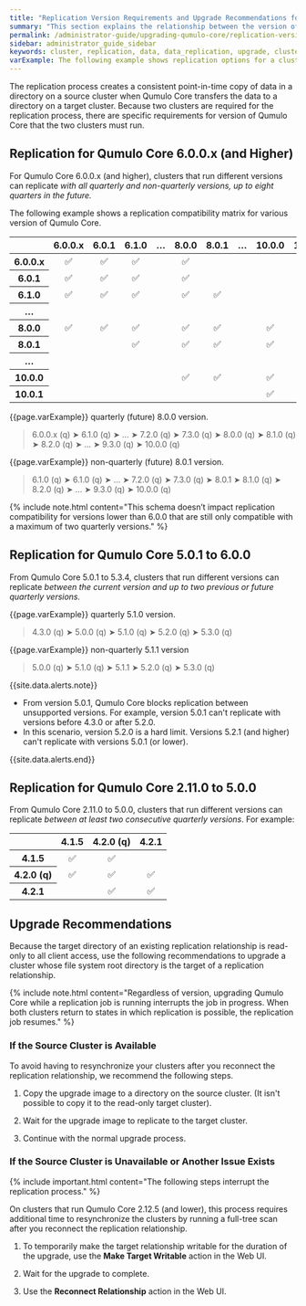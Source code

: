 ```yaml
---
title: "Replication Version Requirements and Upgrade Recommendations for Qumulo Core"
summary: "This section explains the relationship between the version of Qumulo Core that a cluster runs and data replication between it and other clusters. It also gives recommendations for upgrading Qumulo Core in relation to data replication tasks."
permalink: /administrator-guide/upgrading-qumulo-core/replication-version-requirements-upgrade-recommendations.html
sidebar: administrator_guide_sidebar
keywords: cluster, replication, data, data_replication, upgrade, cluster_upgrade
varExample: The following example shows replication options for a cluster running the 
---
```


The replication process creates a consistent point-in-time copy of data in a directory on a source cluster when Qumulo Core transfers the data to a directory on a target cluster. Because two clusters are required for the replication process, there are specific requirements for version of Qumulo Core that the two clusters must run.

## Replication for Qumulo Core 6.0.0.x (and Higher)
For Qumulo Core 6.0.0.x (and higher), clusters that run different versions can replicate _with all quarterly and non-quarterly versions, up to eight quarters in the future._

The following example shows a replication compatibility matrix for various version of Qumulo Core.

<table>
<thead>
  <tr>
    <th style="text-align:center"></th>
    <th style="text-align:center">6.0.0.x</th>
    <th style="text-align:center">6.0.1</th>
    <th style="text-align:center">6.1.0</th>
    <th style="text-align:center">&hellip;</th>
    <th style="text-align:center">8.0.0</th>
    <th style="text-align:center">8.0.1</th>
    <th style="text-align:center">&hellip;</th>
    <th style="text-align:center">10.0.0</th>
    <th style="text-align:center">10.0.1</th>
  </tr>
</thead>
<tbody>
  <tr>
    <th style="text-align:center">6.0.0.x</span></th>
    <td style="text-align:center">✅</td>
    <td style="text-align:center">✅</td>
    <td style="text-align:center">✅</td>
    <td style="text-align:center"></td>
    <td style="text-align:center">✅</td>
    <td style="text-align:center"></td>
    <td style="text-align:center"></td>
    <td style="text-align:center"></td>
    <td style="text-align:center"></td>
  </tr>
  <tr>
    <th style="text-align:center">6.0.1</span></th>
    <td style="text-align:center">✅</td>
    <td style="text-align:center">✅</td>
    <td style="text-align:center">✅</td>
    <td style="text-align:center"></td>
    <td style="text-align:center">✅</td>
    <td style="text-align:center"></td>
    <td style="text-align:center"></td>
    <td style="text-align:center"></td>
    <td style="text-align:center"></td>
  </tr>
  <tr>
    <th style="text-align:center">6.1.0</span></th>
    <td style="text-align:center">✅</td>
    <td style="text-align:center">✅</td>
    <td style="text-align:center">✅</td>
    <td style="text-align:center"></td>
    <td style="text-align:center">✅</td>
    <td style="text-align:center">✅</td>
    <td style="text-align:center"></td>
    <td style="text-align:center"></td>
    <td style="text-align:center"></td>
  </tr>
  <tr>
    <th style="text-align:center">&hellip;</span></th>
    <td style="text-align:center"></td>
    <td style="text-align:center"></td>
    <td style="text-align:center"></td>
    <td style="text-align:center"></td>
    <td style="text-align:center"></td>
    <td style="text-align:center"></td>
    <td style="text-align:center"></td>
    <td style="text-align:center"></td>
    <td style="text-align:center"></td>
  </tr>
  <tr>
    <th style="text-align:center">8.0.0</span></th>
    <td style="text-align:center">✅</td>
    <td style="text-align:center">✅</td>
    <td style="text-align:center">✅</td>
    <td style="text-align:center"></td>
    <td style="text-align:center">✅</td>
    <td style="text-align:center">✅</td>
    <td style="text-align:center"></td>
    <td style="text-align:center">✅</td>
    <td style="text-align:center"></td>
  </tr>
  <tr>
    <th style="text-align:center">8.0.1</span></th>
    <td style="text-align:center"></td>
    <td style="text-align:center"></td>
    <td style="text-align:center">✅</td>
    <td style="text-align:center"></td>
    <td style="text-align:center">✅</td>
    <td style="text-align:center">✅</td>
    <td style="text-align:center"></td>
    <td style="text-align:center">✅</td>
    <td style="text-align:center"></td>
  </tr>
  <tr>
    <th style="text-align:center">&hellip;</span></th>
    <td style="text-align:center"></td>
    <td style="text-align:center"></td>
    <td style="text-align:center"></td>
    <td style="text-align:center"></td>
    <td style="text-align:center"></td>
    <td style="text-align:center"></td>
    <td style="text-align:center"></td>
    <td style="text-align:center"></td>
    <td style="text-align:center"></td>
  </tr>
  <tr>
    <th style="text-align:center">10.0.0</span></th>
    <td style="text-align:center"></td>
    <td style="text-align:center"></td>
    <td style="text-align:center"></td>
    <td style="text-align:center"></td>
    <td style="text-align:center">✅</td>
    <td style="text-align:center">✅</td>
    <td style="text-align:center"></td>
    <td style="text-align:center">✅</td>
    <td style="text-align:center">✅</td>
  </tr>
  <tr>
    <th style="text-align:center">10.0.1</span></th>
    <td style="text-align:center"></td>
    <td style="text-align:center"></td>
    <td style="text-align:center"></td>
    <td style="text-align:center"></td>
    <td style="text-align:center"></td>
    <td style="text-align:center"></td>
    <td style="text-align:center"></td>
    <td style="text-align:center">✅</td>
    <td style="text-align:center">✅</td>
  </tr>
</tbody>
</table>

{{page.varExample}} quarterly (future) 8.0.0 version.

<blockquote> 6.0.0.x (q) <span class="thick-arrow-left">&#10148;</span> 6.1.0 (q) <span class="thick-arrow-left">&#10148;</span> &hellip; <span class="thick-arrow-left">&#10148;</span> 7.2.0 (q) <span class="thick-arrow-left">&#10148;</span> 7.3.0 (q) <span class="thick-arrow-left">&#10148;</span><span class="highlight-version"> 8.0.0 (q) </span><span class="thick-arrow-right">&#10148;</span>  8.1.0 (q) <span class="thick-arrow-right">&#10148;</span> 8.2.0 (q) <span class="thick-arrow-right">&#10148;</span> &hellip; <span class="thick-arrow-right">&#10148;</span> 9.3.0 (q) <span class="thick-arrow-right">&#10148;</span> 10.0.0 (q) </blockquote>

{{page.varExample}} non-quarterly (future) 8.0.1 version.

<blockquote> 6.1.0 (q) <span class="thick-arrow-left">&#10148;</span> 6.1.0 (q) <span class="thick-arrow-left">&#10148;</span> &hellip; <span class="thick-arrow-left">&#10148;</span> 7.2.0 (q) <span class="thick-arrow-left">&#10148;</span> 7.3.0 (q) <span class="thick-arrow-left">&#10148;</span><span class="highlight-version"> 8.0.1 </span><span class="thick-arrow-right">&#10148;</span>  8.1.0 (q) <span class="thick-arrow-right">&#10148;</span>  8.2.0 (q) <span class="thick-arrow-right">&#10148;</span> &hellip; <span class="thick-arrow-right">&#10148;</span> 9.3.0 (q) <span class="thick-arrow-right">&#10148;</span> 10.0.0 (q) </blockquote>

{% include note.html content="This schema doesn’t impact replication compatibility for versions lower than 6.0.0 that are still only compatible with a maximum of two quarterly versions." %}

## Replication for Qumulo Core 5.0.1 to 6.0.0
From Qumulo Core 5.0.1 to 5.3.4, clusters that run different versions can replicate _between the current version and up to two previous or future quarterly versions._

{{page.varExample}} quarterly 5.1.0 version.

<blockquote>4.3.0 (q) <span class="thick-arrow-left">&#10148;</span> 5.0.0 (q) <span class="thick-arrow-left">&#10148;</span><span class="highlight-version"> 5.1.0 (q) </span><span class="thick-arrow-right">&#10148;</span> 5.2.0 (q) <span class="thick-arrow-right">&#10148;</span> 5.3.0 (q)</blockquote>

{{page.varExample}} non-quarterly 5.1.1 version

<blockquote>5.0.0 (q) <span class="thick-arrow-left">&#10148;</span> 5.1.0 (q) <span class="thick-arrow-left">&#10148;</span><span class="highlight-version"> 5.1.1 </span><span class="thick-arrow-right">&#10148;</span> 5.2.0 (q) <span class="thick-arrow-right">&#10148;</span> 5.3.0 (q)</blockquote>

{{site.data.alerts.note}}
<ul>
  <li>From version 5.0.1, Qumulo Core blocks replication between unsupported versions. For example, version 5.0.1 can't replicate with versions before 4.3.0 or after 5.2.0.</li>
  <li>In this scenario, version 5.2.0 is a hard limit. Versions 5.2.1 (and higher) can't replicate with versions 5.0.1 (or lower).</li>
</ul>
{{site.data.alerts.end}}

## Replication for Qumulo Core 2.11.0 to 5.0.0
From Qumulo Core 2.11.0 to 5.0.0, clusters that run different versions can replicate _between at least two consecutive quarterly versions_. For example:

<table>
<thead>
  <tr>
    <th></th>
    <th>4.1.5</th>
    <th>4.2.0 (q)</th>
    <th>4.2.1</th>
  </tr>
</thead>
<tbody>
  <tr>
    <th>4.1.5</th>
    <td style="text-align:center;"><span class="emoji">✅</span></td>
    <td style="text-align:center;"><span class="emoji">✅</span></td>
    <td></td>
  </tr>
  <tr>
    <th>4.2.0 (q)</th>
    <td style="text-align:center;"><span class="emoji">✅</span></td>
    <td style="text-align:center;"><span class="emoji">✅</span></td>
    <td style="text-align:center;"><span class="emoji">✅</span></td>
  </tr>
  <tr>
    <th>4.2.1</th>
    <td></td>
    <td style="text-align:center;"><span class="emoji">✅</span></td>
    <td style="text-align:center;"><span class="emoji">✅</span></td>
  </tr>
</tbody>
</table>

## Upgrade Recommendations
Because the target directory of an existing replication relationship is read-only to all client access, use the following recommendations to upgrade a cluster whose file system root directory is the target of a replication relationship.

{% include note.html content="Regardless of version, upgrading Qumulo Core while a replication job is running interrupts the job in progress. When both clusters return to states in which replication is possible, the replication job resumes." %}

### If the Source Cluster is Available
To avoid having to resynchronize your clusters after you reconnect the replication relationship, we recommend the following steps.

1. Copy the upgrade image to a directory on the source cluster. (It isn't possible to copy it to the read-only target cluster).

1. Wait for the upgrade image to replicate to the target cluster.

1. Continue with the normal upgrade process.

### If the Source Cluster is Unavailable or Another Issue Exists
{% include important.html content="The following steps interrupt the replication process." %}

On clusters that run Qumulo Core 2.12.5 (and lower), this process requires additional time to resynchronize the clusters by running a full-tree scan after you reconnect the replication relationship.

1. To temporarily make the target relationship writable for the duration of the upgrade, use the **Make Target Writable** action in the Web UI.
   
1. Wait for the upgrade to complete.
   
1. Use the **Reconnect Relationship** action in the Web UI.
